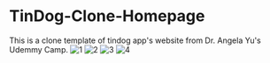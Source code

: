 # TinDog-Clone-Homepage
This is a clone template of tindog app's website from Dr. Angela Yu's Udemmy Camp.
![1](https://user-images.githubusercontent.com/66698996/211172496-af29ef74-4a0a-4d16-8fe0-2e1a32a752b2.JPG)
![2](https://user-images.githubusercontent.com/66698996/211172497-c4e5bd07-130f-45a8-982d-bb6c833bf677.JPG)
![3](https://user-images.githubusercontent.com/66698996/211172499-c6c6ab64-6279-4479-8f3a-4771a636083c.JPG)
![4](https://user-images.githubusercontent.com/66698996/211172500-453d76ed-7771-48c9-8549-1c7446312d31.JPG)
